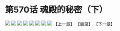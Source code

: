 # 第570话 魂殿的秘密（下）
![](https://mhpic.xiaomingtaiji.net/comic/D/斗破苍穹拆分版/570话/1.jpg-zymk.middle.webp)
![](https://mhpic.xiaomingtaiji.net/comic/D/斗破苍穹拆分版/570话/2.jpg-zymk.middle.webp)
![](https://mhpic.xiaomingtaiji.net/comic/D/斗破苍穹拆分版/570话/3.jpg-zymk.middle.webp)
![](https://mhpic.xiaomingtaiji.net/comic/D/斗破苍穹拆分版/570话/4.jpg-zymk.middle.webp)
![](https://mhpic.xiaomingtaiji.net/comic/D/斗破苍穹拆分版/570话/5.jpg-zymk.middle.webp)
![](https://mhpic.xiaomingtaiji.net/comic/D/斗破苍穹拆分版/570话/6.jpg-zymk.middle.webp)
![](https://mhpic.xiaomingtaiji.net/comic/D/斗破苍穹拆分版/570话/7.jpg-zymk.middle.webp)
![](https://mhpic.xiaomingtaiji.net/comic/D/斗破苍穹拆分版/570话/8.jpg-zymk.middle.webp)
[【上一章】](./569.md)
[【目录】](./READMD.md)
[【下一章】](./571.md)

